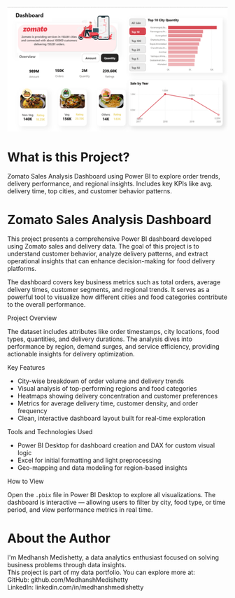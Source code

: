 ![Dashboard Preview](./thumbnail.png)

# What is this Project?
Zomato Sales Analysis Dashboard using Power BI to explore order trends, delivery performance, and regional insights. Includes key KPIs like avg. delivery time, top cities, and customer behavior patterns.

# Zomato Sales Analysis Dashboard

This project presents a comprehensive Power BI dashboard developed using Zomato sales and delivery data. The goal of this project is to understand customer behavior, analyze delivery patterns, and extract operational insights that can enhance decision-making for food delivery platforms.

The dashboard covers key business metrics such as total orders, average delivery times, customer segments, and regional trends. It serves as a powerful tool to visualize how different cities and food categories contribute to the overall performance.

Project Overview

The dataset includes attributes like order timestamps, city locations, food types, quantities, and delivery durations. The analysis dives into performance by region, demand surges, and service efficiency, providing actionable insights for delivery optimization.

Key Features

* City-wise breakdown of order volume and delivery trends
* Visual analysis of top-performing regions and food categories
* Heatmaps showing delivery concentration and customer preferences
* Metrics for average delivery time, customer density, and order frequency
* Clean, interactive dashboard layout built for real-time exploration

Tools and Technologies Used

* Power BI Desktop for dashboard creation and DAX for custom visual logic
* Excel for initial formatting and light preprocessing
* Geo-mapping and data modeling for region-based insights

How to View

Open the `.pbix` file in Power BI Desktop to explore all visualizations. The dashboard is interactive — allowing users to filter by city, food type, or time period, and view performance metrics in real time.

# About the Author

I'm Medhansh Medishetty, a data analytics enthusiast focused on solving business problems through data insights.  
This project is part of my data portfolio. You can explore more at:  
GitHub: github.com/MedhanshMedishetty  
LinkedIn: linkedin.com/in/medhanshmedishetty

